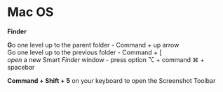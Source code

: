 # Mac OS

**Finder**

**G**o one level up to the parent folder - Command + up arrow\
Go one level up to the previous folder - Command + \[\
_open_ a new Smart _Finder_ window - press option ⌥ + command ⌘ + spacebar



&#x20;**Command + Shift + 5** on your keyboard to open the Screenshot Toolbar
